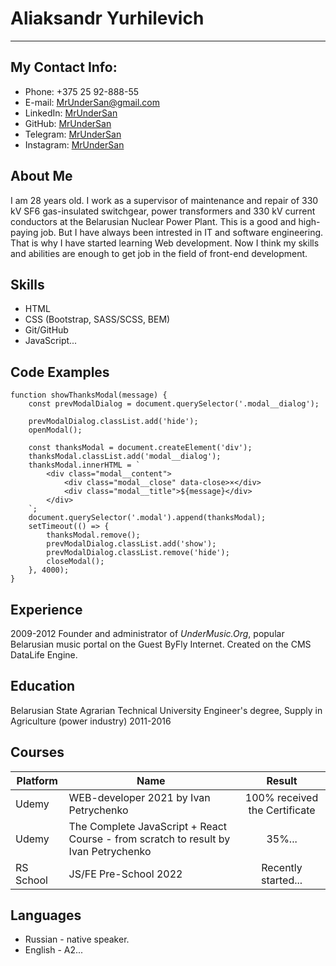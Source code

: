 # **Aliaksandr Yurhilevich**
---


## My Contact Info:
* Phone: +375 25 92-888-55
* E-mail: MrUnderSan@gmail.com
* LinkedIn: [MrUnderSan](https://www.linkedin.com/in/mrundersan/ "LinkedIn")
* GitHub: [MrUnderSan](https://github.com/MrUnderSan "GitHub")
* Telegram: [MrUnderSan](https://t.me/MrUnderSan "Telegram")
* Instagram: [MrUnderSan](https://www.instagram.com/mrundersan/ "Instagram")


## About Me
I am 28 years old. I work as a supervisor of maintenance and repair of 330 kV SF6 gas-insulated switchgear, power transformers and 330 kV current conductors at the Belarusian Nuclear Power Plant. This is a good and high-paying job. 
But I have always been intrested in IT and software engineering. That is why I have started learning Web development. Now I think my skills and abilities are enough to get job in the field of front-end development.



## Skills
* HTML
* CSS (Bootstrap, SASS/SCSS, BEM)
* Git/GitHub
* JavaScript...


## Code Examples
```
function showThanksModal(message) {
    const prevModalDialog = document.querySelector('.modal__dialog');

    prevModalDialog.classList.add('hide');
    openModal();

    const thanksModal = document.createElement('div');
    thanksModal.classList.add('modal__dialog');
    thanksModal.innerHTML = `
        <div class="modal__content">
            <div class="modal__close" data-close>×</div>
            <div class="modal__title">${message}</div>
        </div>
    `;
    document.querySelector('.modal').append(thanksModal);
    setTimeout(() => {
        thanksModal.remove();
        prevModalDialog.classList.add('show');
        prevModalDialog.classList.remove('hide');
        closeModal();
    }, 4000);
}
```


## Experience
2009-2012
Founder and administrator of *UnderMusic.Org*, popular Belarusian music portal on the Guest ByFly Internet. Created on the CMS DataLife Engine.


## Education
Belarusian State Agrarian Technical University
Engineer's degree, Supply in Agriculture (power industry)
2011-2016

## Courses 
|Platform   |Name                                                                                |Result                         |
|-----------|------------------------------------------------------------------------------------|:-----------------------------:|
|Udemy      |WEB-developer 2021 by Ivan Petrychenko                                              |100% received the Certificate  |
|Udemy      |The Complete JavaScript + React Course - from scratch to result by Ivan Petrychenko |35%...                         |
|RS School  |JS/FE Pre-School 2022                                                               |Recently started...            |


## Languages
* Russian - native speaker.
* English - A2...